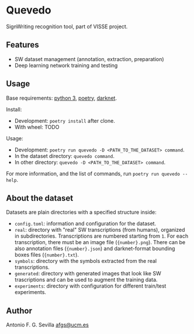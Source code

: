 # Quevedo

SignWriting recognition tool, part of VISSE project.

## Features

- SW dataset management (annotation, extraction, preparation)
- Deep learning network training and testing

## Usage

Base requirements: [python 3], [poetry], [darknet].

Install:
- Development: `poetry install` after clone.
- With wheel: TODO

Usage:

- Development: `poetry run quevedo -D <PATH_TO_THE_DATASET> command`.
- In the dataset directory: `quevedo command`.
- In other directory: `quevedo -D <PATH_TO_THE_DATASET> command`.

For more information, and the list of commands, run `poetry run quevedo --help`.

## About the dataset

Datasets are plain directories with a specified structure inside:

- `config.toml`: information and configuration for the dataset.
- `real`: directory with "real" SW transcriptions (from humans), organized in
  subdirectories. Transcriptions are numbered starting from `1`. For each
  transcription, there must be an image file (`{number}.png`). There can be also
  annotation files (`{number}.json`) and darknet-format bounding boxes files
  (`{number}.txt`).
- `symbols`: directory with the symbols extracted from the real transcriptions.
- `generated`: directory with generated images that look like SW trascriptions
  and can be used to augment the training data.
- `experiments`: directory with configuration for different train/test
  experiments.

## Author

Antonio F. G. Sevilla <afgs@ucm.es>


[darknet]: https://pjreddie.com/darknet/install/
[poetry]: https://python-poetry.org/
[python 3]: https://www.python.org/
